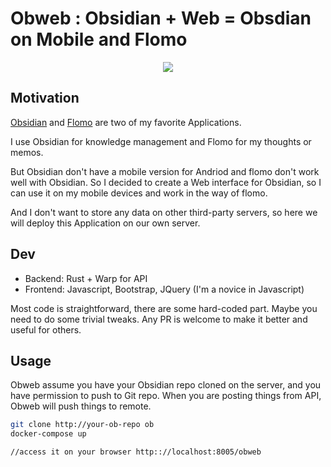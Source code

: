 # Obweb : Obsidian + Web = Obsdian on Mobile and Flomo 

<p align="center">
  <img src="static/logo.png">
</p>

## Motivation

[Obsidian](https://obsidian.md/) and [Flomo](https://flomoapp.com/) are two of my favorite Applications. 

I use Obsidian for knowledge management and Flomo for my thoughts or memos.

But Obsidian don't have a mobile version for Andriod and flomo don't work well with Obsidian. So I decided to create a Web interface for Obsidian, so I can use it on my mobile devices and work in the way of flomo.

And I don't want to store any data on other third-party servers, so here we will deploy this Application on our own server.

## Dev 

+ Backend: Rust + Warp for API 
+ Frontend: Javascript, Bootstrap, JQuery (I'm a novice in Javascript)

Most code is straightforward, there are some hard-coded part. Maybe you need to do some trivial tweaks.
Any PR is welcome to make it better and useful for others.

## Usage

Obweb assume you have your Obsidian repo cloned on the server, and you have permission to push to Git repo. When you are posting things from API, Obweb will push things to remote.

```bash 
git clone http://your-ob-repo ob 
docker-compose up 

//access it on your browser http:://localhost:8005/obweb
```